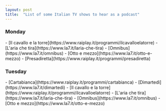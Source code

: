 ```yaml
---
layout: post
title:  "List of some Italian TV shows to hear as a podcast"
---
```

<h3 class="day-1">Monday</h3>
- [Il cavallo e la torre](https://www.raiplay.it/programmi/ilcavalloelatorre)
- [L'aria che tira](https://www.la7.it/laria-che-tira)
- [Omnibus](https://www.la7.it/omnibus)
- [Otto e mezzo](https://www.la7.it/otto-e-mezzo)
- [Presadiretta](https://www.raiplay.it/programmi/presadiretta)

<h3 class="day-2">Tuesday</h3>
- [Cartabianca](https://www.raiplay.it/programmi/cartabianca)
- [Dimartedì](https://www.la7.it/dimartedi)
- [Il cavallo e la torre](https://www.raiplay.it/programmi/ilcavalloelatorre)
- [L'aria che tira](https://www.la7.it/laria-che-tira)
- [Omnibus](https://www.la7.it/omnibus)
- [Otto e mezzo](https://www.la7.it/otto-e-mezzo)

<script>
  document.addEventListener('DOMContentLoaded', () => {
    const today = new Date().getDay();
    const yesterday = today > 0 ? (today - 1) : 6;
    const h3 = document.querySelector(`.day-${yesterday}`);
    h3.innerHTML = `👉 ${h3.innerHTML}`;
  });
</script>
